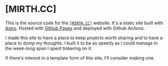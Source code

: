 # [MIRTH.CC]

This is the source code for the [`[MIRTH.CC]`](https://mirth.cc) website. It's a static site built with [Astro](https://astro.build). Hosted with [Github Pages](https://pages.github.com) and deployed with Github Actions.

I made this site to have a place to keep projects worth sharing and to have a place to dump my thoughts. I built it to be as speedy as I could manage in the week-long span I spent tinkering on it. 

If there's interest in a template form of this site, I'll consider making one.